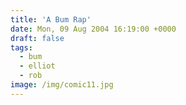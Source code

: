 ```yaml
---
title: 'A Bum Rap'
date: Mon, 09 Aug 2004 16:19:00 +0000
draft: false
tags:
  - bum
  - elliot
  - rob
image: /img/comic11.jpg
---
```


